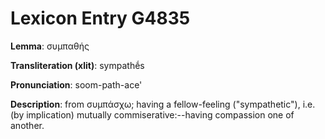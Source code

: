 # Lexicon Entry G4835

**Lemma**: συμπαθής

**Transliteration (xlit)**: sympathḗs

**Pronunciation**: soom-path-ace'

**Description**:
from συμπάσχω; having a fellow-feeling ("sympathetic"), i.e. (by implication) mutually commiserative:--having compassion one of another.
